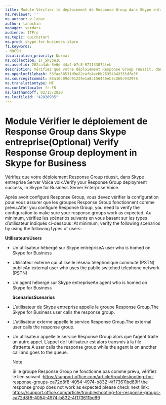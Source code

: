 ```yaml
---
title: Module Vérifier le déploiement de Response Group dans Skype entreprise
ms.reviewer: ''
ms.author: v-lanac
author: lanachin
manager: serdars
audience: ITPro
ms.topic: quickstart
ms.prod: skype-for-business-itpro
f1.keywords:
- NOCSH
localization_priority: Normal
ms.collection: IT_Skype16
ms.assetid: 202ca4ab-8e6d-44a4-b7c8-071133074feb
description: Vérifiez que votre déploiement Response Group réussit, dans Skype entreprise Server Voice voix.
ms.openlocfilehash: 55faa68531d9e82cafc4ecbb25354343355dfe3f
ms.sourcegitcommit: 88a16c09dd91229e1a8c156445eb3c360c942978
ms.translationtype: MT
ms.contentlocale: fr-FR
ms.lasthandoff: 02/15/2020
ms.locfileid: "42028905"
---
```

# <a name="optional-verify-response-group-deployment-in-skype-for-business"></a><span data-ttu-id="4f4c0-103">Module Vérifier le déploiement de Response Group dans Skype entreprise</span><span class="sxs-lookup"><span data-stu-id="4f4c0-103">(Optional) Verify Response Group deployment in Skype for Business</span></span>
 
<span data-ttu-id="4f4c0-104">Vérifiez que votre déploiement Response Group réussit, dans Skype entreprise Server Voice voix.</span><span class="sxs-lookup"><span data-stu-id="4f4c0-104">Verify your Response Group deployment success, in Skype for Business Server Enterprise Voice.</span></span>
  
<span data-ttu-id="4f4c0-105">Après avoir configuré Response Group, vous devez vérifier la configuration pour vous assurer que les groupes Response Group fonctionnent comme prévu.</span><span class="sxs-lookup"><span data-stu-id="4f4c0-105">After you configure Response Group, you need to verify the configuration to make sure your response groups work as expected.</span></span> <span data-ttu-id="4f4c0-106">Au minimum, vérifiez les scénarios suivants en vous basant sur les types d’utilisateur indiqués ci-dessous :</span><span class="sxs-lookup"><span data-stu-id="4f4c0-106">At minimum, verify the following scenarios by using the following types of users:</span></span>
  
 <span data-ttu-id="4f4c0-107">**Utilisateurs**</span><span class="sxs-lookup"><span data-stu-id="4f4c0-107">**Users**</span></span>
  
- <span data-ttu-id="4f4c0-108">Un utilisateur hébergé sur Skype entreprise</span><span class="sxs-lookup"><span data-stu-id="4f4c0-108">A user who is homed on Skype for Business</span></span>
    
- <span data-ttu-id="4f4c0-109">Utilisateur externe qui utilise le réseau téléphonique commuté (PSTN) public</span><span class="sxs-lookup"><span data-stu-id="4f4c0-109">An external user who uses the public switched telephone network (PSTN)</span></span>
    
- <span data-ttu-id="4f4c0-110">Un agent hébergé sur Skype entreprise</span><span class="sxs-lookup"><span data-stu-id="4f4c0-110">An agent who is homed on Skype for Business</span></span>
    
  <span data-ttu-id="4f4c0-111">**Scenarios**</span><span class="sxs-lookup"><span data-stu-id="4f4c0-111">**Scenarios**</span></span>
  
- <span data-ttu-id="4f4c0-112">L’utilisateur de Skype entreprise appelle le groupe Response Group.</span><span class="sxs-lookup"><span data-stu-id="4f4c0-112">The Skype for Business user calls the response group.</span></span>
    
- <span data-ttu-id="4f4c0-113">L’utilisateur externe appelle le service Response Group.</span><span class="sxs-lookup"><span data-stu-id="4f4c0-113">The external user calls the response group.</span></span>
    
- <span data-ttu-id="4f4c0-114">Un utilisateur appelle le service Response Group alors que l’agent traite un autre appel. L’appel de l’utilisateur est alors transmis à la file d’attente.</span><span class="sxs-lookup"><span data-stu-id="4f4c0-114">A user calls the response group while the agent is on another call and goes to the queue.</span></span>

    > [!NOTE]
    > <span data-ttu-id="4f4c0-115">Si le groupe Response Group ne fonctionne pas comme prévu, vérifiez le lien suivant :https://support.office.com/article/troubleshooting-for-response-groups-ca72d8f8-4054-4974-b832-4f173611bd89</span><span class="sxs-lookup"><span data-stu-id="4f4c0-115">If the response group does not work as expected please check next link: https://support.office.com/article/troubleshooting-for-response-groups-ca72d8f8-4054-4974-b832-4f173611bd89</span></span>
    

